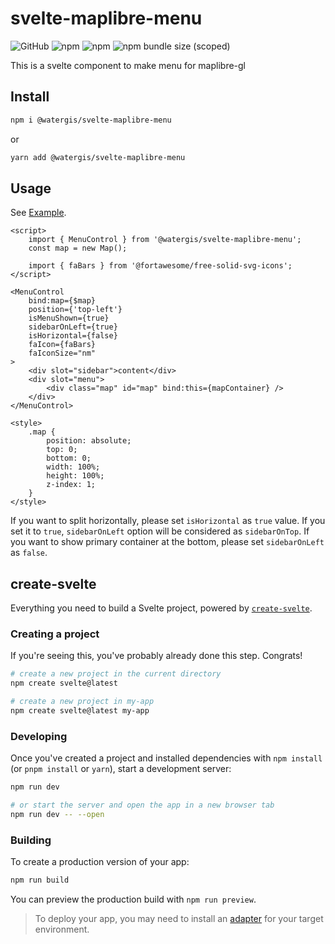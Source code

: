 # svelte-maplibre-menu

![GitHub](https://img.shields.io/github/license/watergis/svelte-maplibre-components)
![npm](https://img.shields.io/npm/v/@watergis/svelte-maplibre-menu)
![npm](https://img.shields.io/npm/dt/@watergis/svelte-maplibre-menu)
![npm bundle size (scoped)](https://img.shields.io/bundlephobia/minzip/@watergis/svelte-maplibre-menu)

This is a svelte component to make menu for maplibre-gl

## Install

```zsh
npm i @watergis/svelte-maplibre-menu
```

or

```zsh
yarn add @watergis/svelte-maplibre-menu
```

## Usage

See [Example](./src/example).

```svelte
<script>
	import { MenuControl } from '@watergis/svelte-maplibre-menu';
	const map = new Map();

	import { faBars } from '@fortawesome/free-solid-svg-icons';
</script>

<MenuControl
	bind:map={$map}
	position={'top-left'}
	isMenuShown={true}
	sidebarOnLeft={true}
	isHorizontal={false}
	faIcon={faBars}
	faIconSize="nm"
>
	<div slot="sidebar">content</div>
	<div slot="menu">
		<div class="map" id="map" bind:this={mapContainer} />
	</div>
</MenuControl>

<style>
	.map {
		position: absolute;
		top: 0;
		bottom: 0;
		width: 100%;
		height: 100%;
		z-index: 1;
	}
</style>
```

If you want to split horizontally, please set `isHorizontal` as `true` value. If you set it to `true`, `sidebarOnLeft` option will be considered as `sidebarOnTop`. If you want to show primary container at the bottom, please set `sidebarOnLeft` as `false`.

## create-svelte

Everything you need to build a Svelte project, powered by [`create-svelte`](https://github.com/sveltejs/kit/tree/master/packages/create-svelte).

### Creating a project

If you're seeing this, you've probably already done this step. Congrats!

```bash
# create a new project in the current directory
npm create svelte@latest

# create a new project in my-app
npm create svelte@latest my-app
```

### Developing

Once you've created a project and installed dependencies with `npm install` (or `pnpm install` or `yarn`), start a development server:

```bash
npm run dev

# or start the server and open the app in a new browser tab
npm run dev -- --open
```

### Building

To create a production version of your app:

```bash
npm run build
```

You can preview the production build with `npm run preview`.

> To deploy your app, you may need to install an [adapter](https://kit.svelte.dev/docs/adapters) for your target environment.
